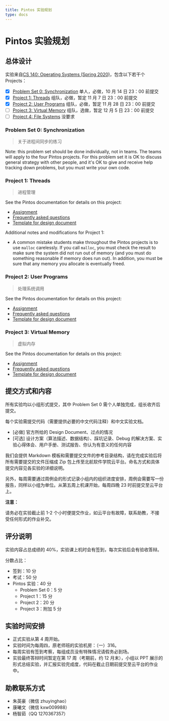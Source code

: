 ```yaml
---
title: Pintos 实验规划
type: docs
---
```


# Pintos 实验规划

## 总体设计

实验来自[CS 140: Operating Systems (Spring 2020)](http://web.stanford.edu/~ouster/cgi-bin/cs140-spring20/index.php)，包含以下若干个 Projects：

- [x] [Problem Set 0: Synchronization](http://web.stanford.edu/~ouster/cgi-bin/cs140-spring20/problemSet0.php) 单人，必做，10 月 14 日 23：00 前提交
- [x] [Project 1: Threads](http://web.stanford.edu/~ouster/cgi-bin/cs140-spring20/pintosProjects.php) 组队，必做，暂定 11 月 7 日 23：00 前提交
- [x] [Project 2: User Programs](http://web.stanford.edu/~ouster/cgi-bin/cs140-spring20/pintosProjects.php) 组队，必做，暂定 11 月 28 日 23：00 前提交
- [ ] [Project 3: Virtual Memory](http://web.stanford.edu/~ouster/cgi-bin/cs140-spring20/pintosProjects.php) 组队，选做，暂定 12 月 5 日 23：00 前提交
- [ ] [Project 4: File Systems](http://web.stanford.edu/~ouster/cgi-bin/cs140-spring20/pintosProjects.php) 没要求

### Problem Set 0: Synchronization

> 关于进程间同步的练习

Note: this problem set should be done individually, not in teams. The teams will apply to the four Pintos projects. For this problem set it is OK to discuss general strategy with other people, and it's OK to give and receive help tracking down problems, but you must write your own code.

### Project 1: Threads

> 进程管理

See the Pintos documentation for details on this project:

- [Assignment](http://web.stanford.edu/~ouster/cgi-bin/cs140-spring20/pintos/pintos_2.html)
- [Frequently asked questions](http://web.stanford.edu/~ouster/cgi-bin/cs140-spring20/pintos/pintos_2.html#Project%201%20FAQ)
- [Template for design document](http://web.stanford.edu/~ouster/cgi-bin/cs140-spring20/pintos/threads.tmpl)

Additional notes and modifications for Project 1:

- A common mistake students make throughout the Pintos projects is to use `malloc` carelessly. If you call `malloc`, you must check the result to make sure the system did not run out of memory (and you must do something reasonable if memory does run out). In addition, you must be sure that any memory you allocate is eventually freed.

### Project 2: User Programs

> 处理系统调用

See the Pintos documentation for details on this project:

- [Assignment](http://web.stanford.edu/~ouster/cgi-bin/cs140-spring20/pintos/pintos_3.html)
- [Frequently asked questions](http://web.stanford.edu/~ouster/cgi-bin/cs140-spring20/pintos/pintos_3.html#Project%202%20FAQ)
- [Template for design document](http://web.stanford.edu/~ouster/cgi-bin/cs140-spring20/pintos/userprog.tmpl)

### Project 3: Virtual Memory

> 虚拟内存

See the Pintos documentation for details on this project:

- [Assignment](http://web.stanford.edu/~ouster/cgi-bin/cs140-spring20/pintos/pintos_4.html)
- [Frequently asked questions](http://web.stanford.edu/~ouster/cgi-bin/cs140-spring20/pintos/pintos_4.html#Project%203%20FAQ)
- [Template for design document](http://web.stanford.edu/~ouster/cgi-bin/cs140-spring20/pintos/vm.tmpl)

## 提交方式和内容

所有实验均以小组形式提交，其中 Problem Set 0 需个人单独完成，组长收齐后提交。

每个实验需提交代码（需要提供必要的中文代码注释）和中文实验文档。

- [必做] 官方所给的 Design Document、过点的情况
- [可选] 设计方案（算法描述、数据结构）、踩坑记录、Debug 的解决方案、实验心得体会、用户手册、测试报告、你认为有意义的任何内容

我们会提供 Markdown 模板和需要提交文件的参考目录结构，请在完成实验后将所有需要提交的文件压缩成 Zip 包上传至北航软件学院云平台。命名方式和具体提交内容见各实验的详细说明。

另外，每周需要通过周例会的形式记录小组内的组织进度安排，周例会需要写一份报告，同样以小组为单位。从第五周上机课开始，每周四晚 23 时前提交至云平台上。

**注意：**

请务必在实验截止前 1-2 个小时便提交作业，如云平台有故障，联系助教，不接受任何形式的作业补交。

## 评分说明

实验内容占总成绩的 40%，实验课上机时会有签到，每次实验后会有验收答辩。

分数占比：

- 签到：10 分
- 考试：50 分
- Pintos 实验：40 分
  - Problem Set 0：5 分
  - Project 1：15 分
  - Project 2：20 分
  - Project 3：附加 5 分

## 实验时间安排

- 正式实验从第 4 周开始。
- 实验时间为每周四，原老师班的实验机房：（一）316。
- 每周实验有签到考察，每组成员没有特殊情况请假务必到场。
- 实验最终答辩时间暂定在第 17 周（考期前，约 12 月末），小组以 PPT 展示的形式总结实验，并汇报实验完成度，代码在截止日期前提交至云平台的作业中。

## 助教联系方式

- 朱英豪（微信 zhuyinghao）
- 康曦文（微信 kxw009988）
- 杨智茹（QQ 1270367357）
